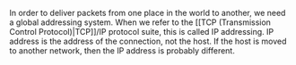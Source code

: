 In order to deliver packets from one place in the world to another, we need a global addressing system.
When we refer to the [[TCP (Transmission Control Protocol)|TCP]]/IP protocol suite, this is called IP addressing.
IP address is the address of the connection, not the host.
If the host is moved to another network, then the IP address is probably different.
